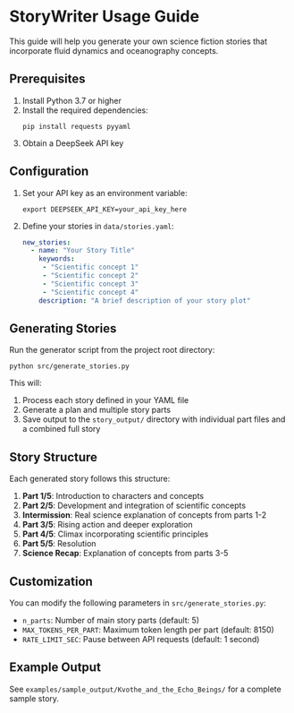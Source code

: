 # StoryWriter Usage Guide

This guide will help you generate your own science fiction stories that incorporate fluid dynamics and oceanography concepts.

## Prerequisites

1. Install Python 3.7 or higher
2. Install the required dependencies:
   ```
   pip install requests pyyaml
   ```
3. Obtain a DeepSeek API key

## Configuration

1. Set your API key as an environment variable:
   ```
   export DEEPSEEK_API_KEY=your_api_key_here
   ```

2. Define your stories in `data/stories.yaml`:
   ```yaml
   new_stories:
     - name: "Your Story Title"
       keywords:
        - "Scientific concept 1"
        - "Scientific concept 2"
        - "Scientific concept 3"
        - "Scientific concept 4"
       description: "A brief description of your story plot"
   ```

## Generating Stories

Run the generator script from the project root directory:

```
python src/generate_stories.py
```

This will:
1. Process each story defined in your YAML file
2. Generate a plan and multiple story parts
3. Save output to the `story_output/` directory with individual part files and a combined full story

## Story Structure

Each generated story follows this structure:

1. **Part 1/5**: Introduction to characters and concepts
2. **Part 2/5**: Development and integration of scientific concepts 
3. **Intermission**: Real science explanation of concepts from parts 1-2
4. **Part 3/5**: Rising action and deeper exploration
5. **Part 4/5**: Climax incorporating scientific principles
6. **Part 5/5**: Resolution
7. **Science Recap**: Explanation of concepts from parts 3-5

## Customization

You can modify the following parameters in `src/generate_stories.py`:

- `n_parts`: Number of main story parts (default: 5)
- `MAX_TOKENS_PER_PART`: Maximum token length per part (default: 8150)
- `RATE_LIMIT_SEC`: Pause between API requests (default: 1 second)

## Example Output

See `examples/sample_output/Kvothe_and_the_Echo_Beings/` for a complete sample story.